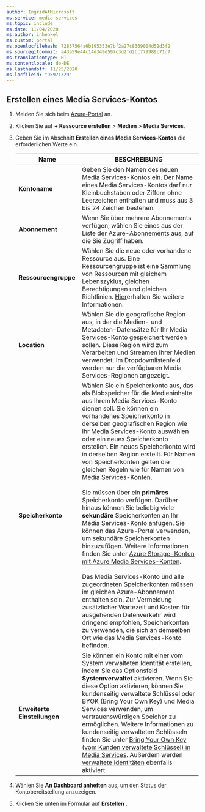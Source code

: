 ```yaml
---
author: IngridAtMicrosoft
ms.service: media-services
ms.topic: include
ms.date: 11/04/2020
ms.author: inhenkel
ms.custom: portal
ms.openlocfilehash: 72857564a6b195353e7bf2a27c8369004d52d3f2
ms.sourcegitcommit: a43a59e44c14d349d597c3d2fd2bc779989c71d7
ms.translationtype: HT
ms.contentlocale: de-DE
ms.lasthandoff: 11/25/2020
ms.locfileid: "95971329"
---
```

<!-- Use the portal to create a media services account. -->

## <a name="create-a-media-services-account"></a>Erstellen eines Media Services-Kontos

1. Melden Sie sich beim [Azure-Portal](https://portal.azure.com/) an.
1. Klicken Sie auf **+ Ressource erstellen** > **Medien** > **Media Services**.
1. Geben Sie im Abschnitt **Erstellen eines Media Services-Kontos** die erforderlichen Werte ein.

    | Name | BESCHREIBUNG |
    | ---|---|
    |**Kontoname**|Geben Sie den Namen des neuen Media Services-Kontos ein. Der Name eines Media Services-Kontos darf nur Kleinbuchstaben oder Ziffern ohne Leerzeichen enthalten und muss aus 3 bis 24 Zeichen bestehen.|
    |**Abonnement**|Wenn Sie über mehrere Abonnements verfügen, wählen Sie eines aus der Liste der Azure-Abonnements aus, auf die Sie Zugriff haben.|
    |**Ressourcengruppe**|Wählen Sie die neue oder vorhandene Ressource aus. Eine Ressourcengruppe ist eine Sammlung von Ressourcen mit gleichem Lebenszyklus, gleichen Berechtigungen und gleichen Richtlinien. [Hier](../../../azure-resource-manager/management/overview.md#resource-groups)erhalten Sie weitere Informationen.|
    |**Location**|Wählen Sie die geografische Region aus, in der die Medien- und Metadaten-Datensätze für Ihr Media Services-Konto gespeichert werden sollen. Diese Region wird zum Verarbeiten und Streamen Ihrer Medien verwendet. Im Dropdownlistenfeld werden nur die verfügbaren Media Services-Regionen angezeigt. |
    |**Speicherkonto**|Wählen Sie ein Speicherkonto aus, das als Blobspeicher für die Medieninhalte aus Ihrem Media Services-Konto dienen soll. Sie können ein vorhandenes Speicherkonto in derselben geografischen Region wie Ihr Media Services-Konto auswählen oder ein neues Speicherkonto erstellen. Ein neues Speicherkonto wird in derselben Region erstellt. Für Namen von Speicherkonten gelten die gleichen Regeln wie für Namen von Media Services-Konten.<br/><br/>Sie müssen über ein **primäres** Speicherkonto verfügen. Darüber hinaus können Sie beliebig viele **sekundäre** Speicherkonten an Ihr Media Services-Konto anfügen. Sie können das Azure-Portal verwenden, um sekundäre Speicherkonten hinzuzufügen. Weitere Informationen finden Sie unter [Azure Storage-Konten mit Azure Media Services-Konten](../storage-account-concept.md).<br/><br/>Das Media Services-Konto und alle zugeordneten Speicherkonten müssen im gleichen Azure-Abonnement enthalten sein. Zur Vermeidung zusätzlicher Wartezeit und Kosten für ausgehenden Datenverkehr wird dringend empfohlen, Speicherkonten zu verwenden, die sich an demselben Ort wie das Media Services-Konto befinden.|
    |**Erweiterte Einstellungen**| Sie können ein Konto mit einer vom System verwalteten Identität erstellen, indem Sie das Optionsfeld **Systemverwaltet** aktivieren.  Wenn Sie diese Option aktivieren, können Sie kundenseitig verwaltete Schlüssel oder BYOK (Bring Your Own Key) und Media Services verwenden, um vertrauenswürdigen Speicher zu ermöglichen.  Weitere Informationen zu kundenseitig verwalteten Schlüsseln finden Sie unter [Bring Your Own Key (vom Kunden verwaltete Schlüssel) in Media Services](../concept-use-customer-managed-keys-byok.md). Außerdem werden [verwaltete Identitäten](../concept-managed-identities.md) ebenfalls aktiviert.

1. Wählen Sie **An Dashboard anheften** aus, um den Status der Kontobereitstellung anzuzeigen.
1. Klicken Sie unten im Formular auf **Erstellen** .
